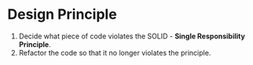 ﻿# Design Principle

1. Decide what piece of code violates the SOLID - **Single Responsibility Principle**.
2. Refactor the code so that it no longer violates the principle.
